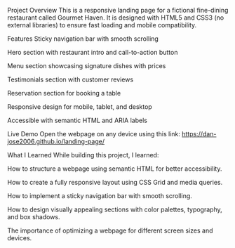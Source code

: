 Project Overview
This is a responsive landing page for a fictional fine-dining restaurant called Gourmet Haven.
It is designed with HTML5 and CSS3 (no external libraries) to ensure fast loading and mobile compatibility.

Features
Sticky navigation bar with smooth scrolling

Hero section with restaurant intro and call-to-action button

Menu section showcasing signature dishes with prices

Testimonials section with customer reviews

Reservation section for booking a table

Responsive design for mobile, tablet, and desktop

Accessible with semantic HTML and ARIA labels

Live Demo
Open the webpage on any device using this link:
https://dan-jose2006.github.io/landing-page/

What I Learned
While building this project, I learned:

How to structure a webpage using semantic HTML for better accessibility.

How to create a fully responsive layout using CSS Grid and media queries.

How to implement a sticky navigation bar with smooth scrolling.

How to design visually appealing sections with color palettes, typography, and box shadows.

The importance of optimizing a webpage for different screen sizes and devices.
